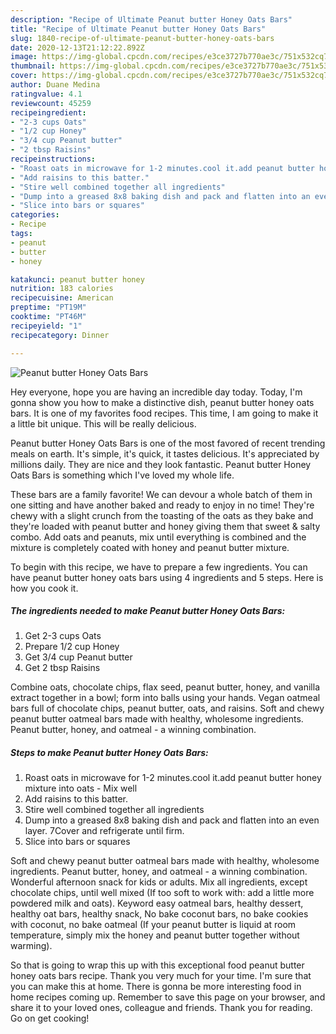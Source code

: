 ```yaml
---
description: "Recipe of Ultimate Peanut butter Honey Oats Bars"
title: "Recipe of Ultimate Peanut butter Honey Oats Bars"
slug: 1840-recipe-of-ultimate-peanut-butter-honey-oats-bars
date: 2020-12-13T21:12:22.892Z
image: https://img-global.cpcdn.com/recipes/e3ce3727b770ae3c/751x532cq70/peanut-butter-honey-oats-bars-recipe-main-photo.jpg
thumbnail: https://img-global.cpcdn.com/recipes/e3ce3727b770ae3c/751x532cq70/peanut-butter-honey-oats-bars-recipe-main-photo.jpg
cover: https://img-global.cpcdn.com/recipes/e3ce3727b770ae3c/751x532cq70/peanut-butter-honey-oats-bars-recipe-main-photo.jpg
author: Duane Medina
ratingvalue: 4.1
reviewcount: 45259
recipeingredient:
- "2-3 cups Oats"
- "1/2 cup Honey"
- "3/4 cup Peanut butter"
- "2 tbsp Raisins"
recipeinstructions:
- "Roast oats in microwave for 1-2 minutes.cool it.add peanut butter honey mixture into oats Mix well"
- "Add raisins to this batter."
- "Stire well combined together all ingredients"
- "Dump into a greased 8x8 baking dish and pack and flatten into an even layer. 7Cover and refrigerate until firm."
- "Slice into bars or squares"
categories:
- Recipe
tags:
- peanut
- butter
- honey

katakunci: peanut butter honey 
nutrition: 183 calories
recipecuisine: American
preptime: "PT19M"
cooktime: "PT46M"
recipeyield: "1"
recipecategory: Dinner

---
```



![Peanut butter Honey Oats Bars](https://img-global.cpcdn.com/recipes/e3ce3727b770ae3c/751x532cq70/peanut-butter-honey-oats-bars-recipe-main-photo.jpg)

Hey everyone, hope you are having an incredible day today. Today, I'm gonna show you how to make a distinctive dish, peanut butter honey oats bars. It is one of my favorites food recipes. This time, I am going to make it a little bit unique. This will be really delicious.

Peanut butter Honey Oats Bars is one of the most favored of recent trending meals on earth. It's simple, it's quick, it tastes delicious. It's appreciated by millions daily. They are nice and they look fantastic. Peanut butter Honey Oats Bars is something which I've loved my whole life.

These bars are a family favorite! We can devour a whole batch of them in one sitting and have another baked and ready to enjoy in no time! They&#39;re chewy with a slight crunch from the toasting of the oats as they bake and they&#39;re loaded with peanut butter and honey giving them that sweet &amp; salty combo. Add oats and peanuts, mix until everything is combined and the mixture is completely coated with honey and peanut butter mixture.


To begin with this recipe, we have to prepare a few ingredients. You can have peanut butter honey oats bars using 4 ingredients and 5 steps. Here is how you cook it.

<!--inarticleads1-->

##### The ingredients needed to make Peanut butter Honey Oats Bars:

1. Get 2-3 cups Oats
1. Prepare 1/2 cup Honey
1. Get 3/4 cup Peanut butter
1. Get 2 tbsp Raisins


Combine oats, chocolate chips, flax seed, peanut butter, honey, and vanilla extract together in a bowl; form into balls using your hands. Vegan oatmeal bars full of chocolate chips, peanut butter, oats, and raisins. Soft and chewy peanut butter oatmeal bars made with healthy, wholesome ingredients. Peanut butter, honey, and oatmeal - a winning combination. 

<!--inarticleads2-->

##### Steps to make Peanut butter Honey Oats Bars:

1. Roast oats in microwave for 1-2 minutes.cool it.add peanut butter honey mixture into oats - Mix well
1. Add raisins to this batter.
1. Stire well combined together all ingredients
1. Dump into a greased 8x8 baking dish and pack and flatten into an even layer. 7Cover and refrigerate until firm.
1. Slice into bars or squares


Soft and chewy peanut butter oatmeal bars made with healthy, wholesome ingredients. Peanut butter, honey, and oatmeal - a winning combination. Wonderful afternoon snack for kids or adults. Mix all ingredients, except chocolate chips, until well mixed (If too soft to work with: add a little more powdered milk and oats). Keyword easy oatmeal bars, healthy dessert, healthy oat bars, healthy snack, No bake coconut bars, no bake cookies with coconut, no bake oatmeal (If your peanut butter is liquid at room temperature, simply mix the honey and peanut butter together without warming). 

So that is going to wrap this up with this exceptional food peanut butter honey oats bars recipe. Thank you very much for your time. I'm sure that you can make this at home. There is gonna be more interesting food in home recipes coming up. Remember to save this page on your browser, and share it to your loved ones, colleague and friends. Thank you for reading. Go on get cooking!
